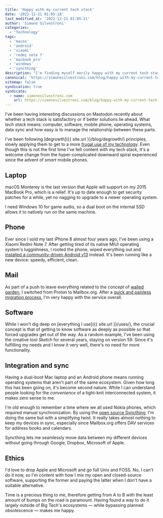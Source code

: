 ```yaml
---
title: 'Happy with my current tech stack'
date: '2022-12-21 01:05:18'
last_modified_at: '2022-12-21 01:05:21'
author: 'Simone Silvestroni'
categories: 
  - 'Technology'
tags:
  - 'macos'
  - 'android'
  - 'xiaomi'
  - 'redmi note 7'
  - 'macbook pro'
  - 'windows'
  - 'syncthing'
description: "I'm finding myself eerily happy with my current tech stack, while being outside digital ecosystems."
canonical: 'https://simonesilvestroni.com/blog/happy-with-my-current-tech-stack/'
sitemap: false
syndication: true
syndicate:
  - name: simonesilvestroni.com
    url: https://simonesilvestroni.com/blog/happy-with-my-current-tech-stack/
---
```

I’ve been having interesting discussions on Mastodon recently about whether a tech stack is satisfactory or if better solutions lie ahead. What _tech stack_ means: computer, software, mobile phone, operating systems, data sync and how easy is to manage the relationship between these parts.

I've been following [degrowth]({{ site.url }}/blog/degrowth/) principles, slowly applying them to get to a more [frugal use of my technology](https://simonesilvestroni.com/blog/on-the-concept-of-frugal-computing/). Even though this is not the first time I've felt content with my tech stack, it's a welcome change from the hyper-complicated downward spiral experienced since the advent of _smart_ mobile phones.

## Laptop

macOS Monterey is the last version that Apple will support on my 2015 MacBook Pro, which is a relief. It's up to date enough to get security patches for a while, yet no nagging to upgrade to a newer operating system.

I need Windows 10 for game audio, so a dual boot on the internal SSD allows it to natively run on the same machine.

## Phone

Ever since I sold my last iPhone 8 almost four years ago, I've been using a Xiaomi Redmi Note 7. After getting tired of its native MIUI operating system's luggishness, I rooted the phone, wiped everything out and [installed a community-driven Android v13](https://simonesilvestroni.com/blog/installing-android-13-on-an-unsupported-non-google-phone/) instead. It's been running like a new device: speedy, efficient, clean.

## Mail

As part of a push to leave everything related to the concept of [walled garden](https://en.wikipedia.org/wiki/Closed_platform), I switched from Proton to Mailbox.org. After a [quick and painless migration process](https://simonesilvestroni.com/blog/email-migration-from-proton-to-mailbox/), I'm very happy with the service overall.

## Software

While I won't dig deep on [everything I use]({{ site.url }}/uses/), the crucial concept is that of getting to know software as deeply as possible so that forced upgrades get out of the way. As a random example, I've been using the creative tool _Sketch_ for several years, staying on version 59. Since it's fulfilling my needs and I know it very well, there's no need for more functionality.

## Integration and sync

Having a dual-boot Mac laptop and an Android phone means running operating systems that aren't part of the same ecosystem. Given how long this has been going on, it's become second nature. While I can understand people looking for the _convenience_ of a tight-knit interconnected system, it makes zero sense to me.

I'm old enough to remember a time where we all used Nokia phones, which required manual synchronization. By using the [open source Syncthing](https://syncthing.net/), I'm doing the same but with a simplifying twist. It really takes almost nothing to keep my devices in sync, especially since Mailbox.org offers DAV services for address books and calendars.

Syncthing lets me seamlessly move data between my different devices without going through Google, Dropbox, Microsoft of Apple.

## Ethics

I'd love to drop Apple and Microsoft and go full Unix and FOSS. No, I can't do it now, so I'm content with how I mix my open and closed-source software, supporting the former and paying the latter when I don't have a suitable alternative.

Time is a precious thing to me, therefore getting from A to B with the least amount of bumps on the road is paramount. Having found a way to do it largely outside of Big Tech's ecosystems — while bypassing planned obsolescence — makes me happy.